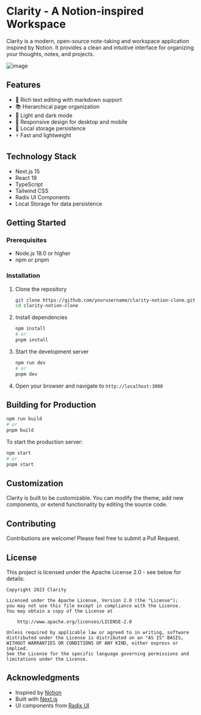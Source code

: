 # Clarity - A Notion-inspired Workspace

Clarity is a modern, open-source note-taking and workspace application inspired by Notion. It provides a clean and intuitive interface for organizing your thoughts, notes, and projects.

![image](https://github.com/user-attachments/assets/ec883c73-b937-4acd-a233-e5aa52d02f5f)


## Features

- 📝 Rich text editing with markdown support
- 📚 Hierarchical page organization
- 🌙 Light and dark mode
- 📱 Responsive design for desktop and mobile
- 🔄 Local storage persistence
- ⚡ Fast and lightweight

## Technology Stack

- Next.js 15
- React 19
- TypeScript
- Tailwind CSS
- Radix UI Components
- Local Storage for data persistence

## Getting Started

### Prerequisites

- Node.js 18.0 or higher
- npm or pnpm

### Installation

1. Clone the repository
   ```bash
   git clone https://github.com/yourusername/clarity-notion-clone.git
   cd clarity-notion-clone
   ```

2. Install dependencies
   ```bash
   npm install
   # or
   pnpm install
   ```

3. Start the development server
   ```bash
   npm run dev
   # or
   pnpm dev
   ```

4. Open your browser and navigate to `http://localhost:3000`

## Building for Production

```bash
npm run build
# or
pnpm build
```

To start the production server:

```bash
npm start
# or
pnpm start
```

## Customization

Clarity is built to be customizable. You can modify the theme, add new components, or extend functionality by editing the source code.

## Contributing

Contributions are welcome! Please feel free to submit a Pull Request.

## License

This project is licensed under the Apache License 2.0 - see below for details:

```
Copyright 2023 Clarity

Licensed under the Apache License, Version 2.0 (the "License");
you may not use this file except in compliance with the License.
You may obtain a copy of the License at

    http://www.apache.org/licenses/LICENSE-2.0

Unless required by applicable law or agreed to in writing, software
distributed under the License is distributed on an "AS IS" BASIS,
WITHOUT WARRANTIES OR CONDITIONS OF ANY KIND, either express or implied.
See the License for the specific language governing permissions and
limitations under the License.
```

## Acknowledgments

- Inspired by [Notion](https://notion.so)
- Built with [Next.js](https://nextjs.org/)
- UI components from [Radix UI](https://www.radix-ui.com/) 
